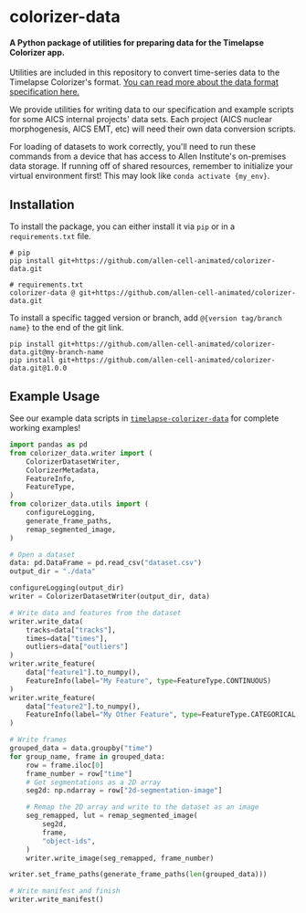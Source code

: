 # colorizer-data

#### A Python package of utilities for preparing data for the Timelapse Colorizer app.

Utilities are included in this repository to convert time-series data to the Timelapse Colorizer's format. [You can read more about the data format specification here.](./documentation/DATA_FORMAT.md)

We provide utilities for writing data to our specification and example scripts for some AICS internal projects' data sets. Each project (AICS nuclear morphogenesis, AICS EMT, etc) will need their own data conversion scripts.

For loading of datasets to work correctly, you'll need to run these commands from a device that has access to Allen Institute's on-premises data storage. If running off of shared resources, remember to initialize your virtual environment first! This may look like `conda activate {my_env}`.

## Installation

To install the package, you can either install it via `pip` or in a `requirements.txt` file.

```
# pip
pip install git+https://github.com/allen-cell-animated/colorizer-data.git

# requirements.txt
colorizer-data @ git+https://github.com/allen-cell-animated/colorizer-data.git
```

To install a specific tagged version or branch, add `@{version tag/branch name}` to the end of the git link.

```
pip install git+https://github.com/allen-cell-animated/colorizer-data.git@my-branch-name
pip install git+https://github.com/allen-cell-animated/colorizer-data.git@1.0.0
```

## Example Usage

See our example data scripts in [`timelapse-colorizer-data`](./timelapse-colorizer-data/) for complete working examples!

```python
import pandas as pd
from colorizer_data.writer import (
    ColorizerDatasetWriter,
    ColorizerMetadata,
    FeatureInfo,
    FeatureType,
)
from colorizer_data.utils import (
    configureLogging,
    generate_frame_paths,
    remap_segmented_image,
)

# Open a dataset
data: pd.DataFrame = pd.read_csv("dataset.csv")
output_dir = "./data"

configureLogging(output_dir)
writer = ColorizerDatasetWriter(output_dir, data)

# Write data and features from the dataset
writer.write_data(
    tracks=data["tracks"],
    times=data["times"],
    outliers=data["outliers"]
)
writer.write_feature(
    data["feature1"].to_numpy(),
    FeatureInfo(label="My Feature", type=FeatureType.CONTINUOUS)
)
writer.write_feature(
    data["feature2"].to_numpy(),
    FeatureInfo(label="My Other Feature", type=FeatureType.CATEGORICAL, categories=["A", "B", "C"])
)

# Write frames
grouped_data = data.groupby("time")
for group_name, frame in grouped_data:
    row = frame.iloc[0]
    frame_number = row["time"]
    # Get segmentations as a 2D array
    seg2d: np.ndarray = row["2d-segmentation-image"]

    # Remap the 2D array and write to the dataset as an image
    seg_remapped, lut = remap_segmented_image(
        seg2d,
        frame,
        "object-ids",
    )
    writer.write_image(seg_remapped, frame_number)

writer.set_frame_paths(generate_frame_paths(len(grouped_data)))

# Write manifest and finish
writer.write_manifest()
```
